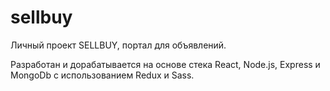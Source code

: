 # sellbuy

Личный проект SELLBUY, портал для объявлений.

Разработан и дорабатывается на основе стека React, Node.js, Express и MongoDb с использованием Redux и Sass.



